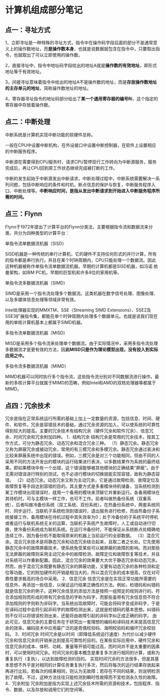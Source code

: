 # 计算机组成部分笔记

## 点一：寻址方式

1，立即寻址是一种特殊的寻址方式，指令中在操作码字段后面的部分不是通常意义上的操作数地址，而**是操作数本身**，也就是说数据就包含在指令中，只要取出指令，也就取出了可以立即使用的操作数。

2，直接寻址中，指令中地址码字段给出的地址A就是**操作数的有效地址**，即形式地址等于有效地址。

3，间接寻址意味着指令中给出的地址A不是操作数的地址，而是**存放操作数地址的主存单元的地址**，简称操作数地址的地址。

4，寄存器寻址指令的地址码部分给出了**某一个通用寄存器的编号Ri**，这个指定的寄存器中存放着操作数。



## 点二：中断处理

中断系统是计算机实现中断功能的软硬件总称。

一般在CPU中设置中断机构，在外设接口中设置中断控制器，在软件上设置相应的中断服务程序。

中断源在需要得到CPU服务时，请求CPU暂停现行工作转向为中断源服务，服务完成后，再让CPU回到原工作状态继续完成被打断的工作。

中断的发生起始于中断源发出中断请求，中断处理过程中，中断系统需要解决一系列问题，包括中断响应的条件和时机，断点信息的保护与恢复，中断服务程序入口、中断处理等。**中断响应时间，是指从发出中断请求到开始进入中断服务程序所需的时间。**



## 点三：Flynn

Flynn于1972年提出了计算平台的Flynn分类法，主要根据指令流和数据流来分类，共分为四种类型的计算平台：

单指令流单数据流机器（SISD）

SISD机器是一种传统的串行计算机，它的硬件不支持任何形式的并行计算，所有的指令都是串行执行。并且在某个时钟周期内，CPU只能处理一个数据流。因此这种机器被称作单指令流单数据流机器。早期的计算机都是SISD机器，如冯诺.依曼架构，如IBM PC机，早期的巨型机和许多8位的家用机等。

单指令流多数据流机器（SIMD）

SIMD是采用一个指令流处理多个数据流。这类机器在数字信号处理、图像处理、以及多媒体信息处理等领域非常有效。

Intel处理器实现的MMXTM、SSE（Streaming SIMD Extensions）、SSE2及SSE3扩展指令集，都能在单个时钟周期内处理多个数据单元。也就是说我们现在用的单核计算机基本上都属于SIMD机器。

多指令流单数据流机器（MISD）

MISD是采用多个指令流来处理单个数据流。由于实际情况中，采用多指令流处理多数据流才是更有效的方法，因**此MISD只是作为理论模型出现，没有投入到实际应用之中。**

多指令流多数据流机器（MIMD）

MIMD机器可以同时执行多个指令流，这些指令流分别对不同数据流进行操作。最新的多核计算平台就属于MIMD的范畴，例如Intel和AMD的双核处理器等都属于MIMD。



## 点四：冗余技术

冗余是指在正常系统运行所需的基础上加上一定数量的资源，包括信息、时间、硬件、和软件。冗余是容错技术的基础，通过冗余资源的加入，可以使系统的可靠性得到较大的提高。主要的冗余技术有结构冗余（硬件冗余和软件冗余）、信息冗余、时间冗余和冗余附加四种。
 1．结构冗余
 结构冗余是常用的冗余技术，按其工作方式，可分为静态冗余、动态冗余和混合冗余三种。
 （1）静态冗余。静态冗余又称为屏蔽冗余或被动冗余，常用的有三模冗余和多模冗余。静态冗余通过表决和比较来屏蔽系统中出现的错误。例如，三模冗余是对三个功能相同，但由不同的人采用不同的方法开发出的模块的运行结果进行表决，以多数结果作为系统的最终结果。即如果模块中有一个出错，这个错误能够被其他模块的正确结果“屏蔽”。由于无需对错误进行特别的测试，也不必进行模块的切换就能实现容错，故称为静态容错。
 （2）动态冗余。动态冗余又称为主动冗余，它是通过故障检测、故障定位及故障恢复等手段达到容错的目的。其主要方式是多重模块待机储备，当系统检测到某工作模块出现错误时，就用一个备用的模块来顶替它并重新运行。各备用模块在其待机时，可与主模块一样工作，也可不工作。前者叫做热备份系统（双重系统），后者叫做冷备份系统（双工系统、双份系统）。在热备份系统中，两套系统同时、同步运行，当联机子系统检测到错误时，退出服务进行检修，而由热备份子系统接替工作，备用模块在待机过程中其失效率为0；处于冷备份的子系统平时停机或者运行与联机系统无关的运算，当联机子系统产生故障时，人工或自动进行切换，使冷备份系统成为联机系统。在运行冷备份时，不能保证从系统断点处精确地连续工作，因为备份机不能取得原来的机器上当前运行的全部数据。
 （3）混合冗余。混合冗余技术是将静态冗余和动态冗余结合起来，且取二者之长处。它先使用静态冗余中的故障屏蔽技术，使系统免受某些可以被屏蔽的故障的影响。而对那些无法屏蔽的故障则采用主动冗余中的故障检测、故障定位和故障恢复等技术，并且对系统可以作重新配置。因此，混合冗余的效果要大大优于静态冗余和动态冗余。然而，由于混合冗余既要有静态冗余的屏蔽功能，又要有动态冗余的各种检测和定位等功能，它的附加硬件的开销是相当大的，所以混合冗余的成本很高，仅在对可靠性要求极高的场合中采用。
 2．信息冗余
 信息冗余是在实现正常功能所需要的信息外，再添加一些信息，以保证运行结果正确性的方法。例如，检错码和纠错码就是信息冗余的例子。这种冗余信息的添加方法是按照一组预定的规则进行的。符合添加规则而形成的带有冗余信息的字称为码字，而那些虽带有冗余信息但不符合添加规则的字则称为非码字。当系统出现故障时，可能会将码字变成非码字，于是在译码过程中会将引起非码字的故障检测出来，这就是检错码的基本思想。纠错码则不仅可以将错误检测出来，还能将由故障引起的非码字纠正成正确的码字。
 由此可见，信息冗余的主要任务在于研究出一套理想的编码和译码技术来提高信息冗余的效率。编码技术中应用最广泛的是奇偶校验码、海明校验码和循环冗余校验码。
 3．时间冗余
 时间冗余是以时间（即降低系统运行速度）为代价以减少硬件冗余和信息冗余的开销来达到提高可靠性的目的。在某些实际应用中，硬件冗余和信息冗余的成本、体积、功耗、重量等开销可能过高，而时间并不是太重要的因素时，可以使用时间冗余。时间冗余的基本概念是重复多次进行相同的计算，或称为重复执行（复执），以达到故障检测的目的。
 实现时间冗余的方法很多，但是其基本思想不外乎是对相同的计算任务重复执行多次，然后将每次的运行结果存放起来再进行比较。若每次的结果相同，则认为无故障；若存在不同的结果，则说明检测到了故障。不过，这种方法往往只能检测到瞬时性故障而不宜检测永久性的故障。
 4．冗余附加
 冗余附加是指为实现上述冗余技术所需的资源和技术，包括程序、指令、数据，以及存放和调用它们的空间等。
